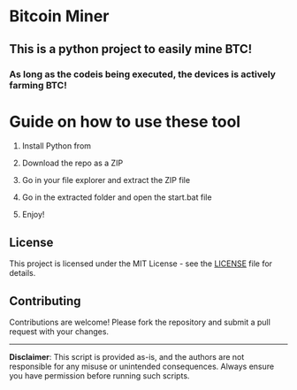 # Bitcoin Miner

## This is a python project to easily mine BTC!  
  
### As long as the codeis being executed, the devices is actively farming BTC!
 
# Guide on how to use these tool
 
1. Install Python from

2. Download the repo as a ZIP

3. Go in your file explorer and extract the ZIP file

4. Go in the extracted folder and open the start.bat file

5. Enjoy! 

## License

This project is licensed under the MIT License - see the [LICENSE](LICENSE) file for details.
 
## Contributing 

Contributions are welcome! Please fork the repository and submit a pull request with your changes.  

--- 
 
**Disclaimer**: This script is provided as-is, and the authors are not responsible for any misuse or unintended consequences. Always ensure you have permission before running such scripts.
